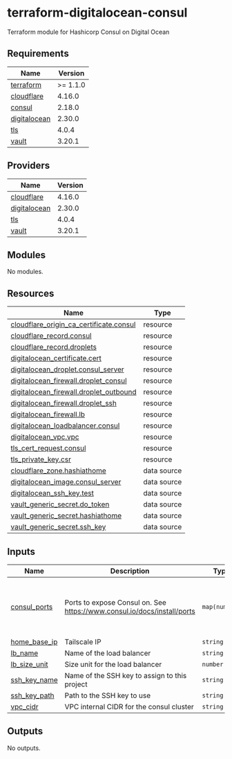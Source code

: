 # terraform-digitalocean-consul
Terraform module for Hashicorp Consul on Digital Ocean

<!-- BEGIN_TF_DOCS -->
## Requirements

| Name | Version |
|------|---------|
| <a name="requirement_terraform"></a> [terraform](#requirement\_terraform) | >= 1.1.0 |
| <a name="requirement_cloudflare"></a> [cloudflare](#requirement\_cloudflare) | 4.16.0 |
| <a name="requirement_consul"></a> [consul](#requirement\_consul) | 2.18.0 |
| <a name="requirement_digitalocean"></a> [digitalocean](#requirement\_digitalocean) | 2.30.0 |
| <a name="requirement_tls"></a> [tls](#requirement\_tls) | 4.0.4 |
| <a name="requirement_vault"></a> [vault](#requirement\_vault) | 3.20.1 |

## Providers

| Name | Version |
|------|---------|
| <a name="provider_cloudflare"></a> [cloudflare](#provider\_cloudflare) | 4.16.0 |
| <a name="provider_digitalocean"></a> [digitalocean](#provider\_digitalocean) | 2.30.0 |
| <a name="provider_tls"></a> [tls](#provider\_tls) | 4.0.4 |
| <a name="provider_vault"></a> [vault](#provider\_vault) | 3.20.1 |

## Modules

No modules.

## Resources

| Name | Type |
|------|------|
| [cloudflare_origin_ca_certificate.consul](https://registry.terraform.io/providers/cloudflare/cloudflare/4.16.0/docs/resources/origin_ca_certificate) | resource |
| [cloudflare_record.consul](https://registry.terraform.io/providers/cloudflare/cloudflare/4.16.0/docs/resources/record) | resource |
| [cloudflare_record.droplets](https://registry.terraform.io/providers/cloudflare/cloudflare/4.16.0/docs/resources/record) | resource |
| [digitalocean_certificate.cert](https://registry.terraform.io/providers/digitalocean/digitalocean/2.30.0/docs/resources/certificate) | resource |
| [digitalocean_droplet.consul_server](https://registry.terraform.io/providers/digitalocean/digitalocean/2.30.0/docs/resources/droplet) | resource |
| [digitalocean_firewall.droplet_consul](https://registry.terraform.io/providers/digitalocean/digitalocean/2.30.0/docs/resources/firewall) | resource |
| [digitalocean_firewall.droplet_outbound](https://registry.terraform.io/providers/digitalocean/digitalocean/2.30.0/docs/resources/firewall) | resource |
| [digitalocean_firewall.droplet_ssh](https://registry.terraform.io/providers/digitalocean/digitalocean/2.30.0/docs/resources/firewall) | resource |
| [digitalocean_firewall.lb](https://registry.terraform.io/providers/digitalocean/digitalocean/2.30.0/docs/resources/firewall) | resource |
| [digitalocean_loadbalancer.consul](https://registry.terraform.io/providers/digitalocean/digitalocean/2.30.0/docs/resources/loadbalancer) | resource |
| [digitalocean_vpc.vpc](https://registry.terraform.io/providers/digitalocean/digitalocean/2.30.0/docs/resources/vpc) | resource |
| [tls_cert_request.consul](https://registry.terraform.io/providers/hashicorp/tls/4.0.4/docs/resources/cert_request) | resource |
| [tls_private_key.csr](https://registry.terraform.io/providers/hashicorp/tls/4.0.4/docs/resources/private_key) | resource |
| [cloudflare_zone.hashiathome](https://registry.terraform.io/providers/cloudflare/cloudflare/4.16.0/docs/data-sources/zone) | data source |
| [digitalocean_image.consul_server](https://registry.terraform.io/providers/digitalocean/digitalocean/2.30.0/docs/data-sources/image) | data source |
| [digitalocean_ssh_key.test](https://registry.terraform.io/providers/digitalocean/digitalocean/2.30.0/docs/data-sources/ssh_key) | data source |
| [vault_generic_secret.do_token](https://registry.terraform.io/providers/hashicorp/vault/3.20.1/docs/data-sources/generic_secret) | data source |
| [vault_generic_secret.hashiathome](https://registry.terraform.io/providers/hashicorp/vault/3.20.1/docs/data-sources/generic_secret) | data source |
| [vault_generic_secret.ssh_key](https://registry.terraform.io/providers/hashicorp/vault/3.20.1/docs/data-sources/generic_secret) | data source |

## Inputs

| Name | Description | Type | Default | Required |
|------|-------------|------|---------|:--------:|
| <a name="input_consul_ports"></a> [consul\_ports](#input\_consul\_ports) | Ports to expose Consul on. See https://www.consul.io/docs/install/ports | `map(number)` | <pre>{<br>  "dns": 8600,<br>  "http": 8500,<br>  "serf-lan": 8301,<br>  "server": 8300<br>}</pre> | no |
| <a name="input_home_base_ip"></a> [home\_base\_ip](#input\_home\_base\_ip) | Tailscale IP | `string` | n/a | yes |
| <a name="input_lb_name"></a> [lb\_name](#input\_lb\_name) | Name of the load balancer | `string` | `"consul-lb"` | no |
| <a name="input_lb_size_unit"></a> [lb\_size\_unit](#input\_lb\_size\_unit) | Size unit for the load balancer | `number` | `1` | no |
| <a name="input_ssh_key_name"></a> [ssh\_key\_name](#input\_ssh\_key\_name) | Name of the SSH key to assign to this project | `string` | `"consul-key"` | no |
| <a name="input_ssh_key_path"></a> [ssh\_key\_path](#input\_ssh\_key\_path) | Path to the SSH key to use | `string` | `"~/.ssh/dokey.pub"` | no |
| <a name="input_vpc_cidr"></a> [vpc\_cidr](#input\_vpc\_cidr) | VPC internal CIDR for the consul cluster | `string` | `"10.10.20.0/24"` | no |

## Outputs

No outputs.
<!-- END_TF_DOCS -->